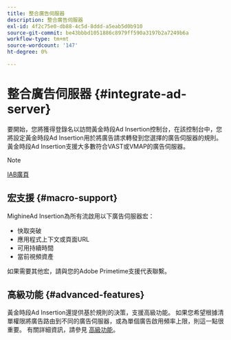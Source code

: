 ```yaml
---
title: 整合廣告伺服器
description: 整合廣告伺服器
exl-id: 4f2c75e0-db88-4c5d-8ddd-a5eab5d0b910
source-git-commit: be43bbbd1051886c8979ff590a3197b2a7249b6a
workflow-type: tm+mt
source-wordcount: '147'
ht-degree: 0%

---
```


# 整合廣告伺服器 {#integrate-ad-server}

要開始，您將獲得登錄名以訪問黃金時段Ad Insertion控制台，在該控制台中，您將設定黃金時段Ad Insertion用於將廣告請求轉發到您選擇的廣告伺服器的規則。 黃金時段Ad Insertion支援大多數符合VAST或VMAP的廣告伺服器。

>[!NOTE]
>
>[IAB廣頁](https://www.iab.com/guidelines/digital-video-ad-serving-template-vast)

## 宏支援 {#macro-support}

MighineAd Insertion為所有流啟用以下廣告伺服器宏：

* 快取突破
* 應用程式上下文或頁面URL
* 可用持續時間
* 當前視頻資產

如果需要其他宏，請與您的Adobe Primetime支援代表聯繫。

## 高級功能 {#advanced-features}

黃金時段Ad Insertion還提供基於規則的決策，支援高級功能。 如果您希望根據清單權限將廣告路由到不同的廣告伺服器，或為單個廣告啟用頻率上限，則這一點很重要。 有關詳細資訊，請參見 [高級功能](/help/primetime-ad-insertion/advanced-features/route-ads-based-on-rules.md)。
